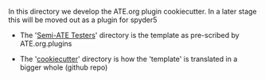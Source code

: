 In this directory we develop the ATE.org plugin cookiecutter.
In a later stage this will be moved out as a plugin for spyder5

- The '[Semi-ATE Testers](https://github.com/ate-org/ATE.org/tree/master/src/Plugins/semi_ate_testers)' directory is the template as pre-scribed by ATE.org.plugins

- The '[cookiecutter](https://github.com/ate-org/ATE.org/tree/master/src/Plugins/cookiecutter)' directory is how the 'template' is translated in a bigger whole (github repo) 
